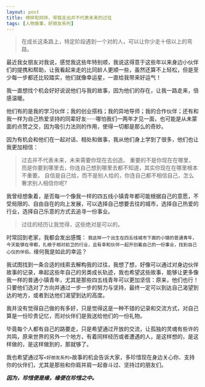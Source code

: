 ```yaml
---
layout: post
title: 榜样和同伴，带我走出并不代表未来的过往
tags: [人物故事，好朋友系列]
---
```


>在成长这条路上，特定阶段遇到一个对的人，可以让你少走十倍以上的弯路。

最近我女朋友对我说，感觉我这些年特别顺，我说这得意于这些年以来身边小伙伴们的提携和帮助，让我看起来走的比同龄人更顺一些，虽然还算不上轻松，但是至少每一步都还比较踏实，他们就像幸运星，一直给我带来好运气！

我一直想找个机会好好说说他们与我的故事，因为他们的存在，让我一路走来，倍感温暖。

他们有的是我的学习伙伴；我的创业搭档；我的异地导师；我的合作伙伴；还有和我一样为自己热爱坚持的同辈好友······哪怕我们一两年才见一面，也可能是从未蒙面的点赞之交，因为吸引力法则的作用，使得一切都是那么的奇妙。

因为有机会和他们在一起对话、相处和做事，我从他们身上学到了很多，他们也让我更加相信：

>过去并不代表未来，未来需要你现在去创造。
>重要的不是你现在在哪里，而是你要到哪里去，你连自己想到哪里去都不知道，其实你现在在哪里根本不重要。
>自信是自己给，而不是别人给的，你连自己都不相信自己，怎么奢求别人相信你呢?

我曾经想象着，是否每一个像我一样的四五线小镇青年都可能根据自己的意愿，不受局限的、自由自在的向上发展，可以选择自己想要去往的城市，选择自己热爱的行业，选择自己乐意的方式去追寻一份事业。

>过往的经历让我觉得，这些绝对是可以的。

时常回到老家，我都会发出感慨：
`我这样一个出生在四五线城市下面的小镇的普通青年，今天能够在帝都，扎根于相对前卫的行业，且有幸和伙伴一起开创着自己的一份事业，找到自己心仪的伴侣。`缘何我是如此的幸运？

我试图找到一条合适的线索去解构我的过往，我想了想，好像可以通过对身边伙伴故事的记录，串起这些年自己的另类成长轨迹，我也希望这些故事，能够让更多像我一样的普通小镇青年，尤其是那些四五线青年可以更加坚信：原来，他们也行！只要他们选对了方向并通过一步一步的努力与坚持，最终一定可以到达自己渴望到达的地方，或者到达他们渴望到达的高度。

我并没有觉得自己做的有多好，只是觉得这是一种不错的记录和交流方式，对自己算是一份珍贵记忆，而对伙伴们是我送给他们的一份礼物。

毕竟每个人都有自己的路要走，只是希望通过开放的交流，让孤独的灵魂有些许的共鸣，原来世界的另外一个地方，有着同样经历或者遭遇的人，是这样想的，是这样做的，是这样做到的，那就够了。

我也希望通过写`<好朋友系列>`故事的机会告诉大家，多珍惜现在身边关心你、支持你的伙伴们，尤其是那些和你肩并肩一起奋斗过、坚持过的朋友们。

***因为，珍惜便是缘，缘便在珍惜之中。***


